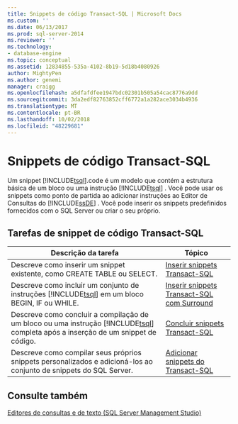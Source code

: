 ```yaml
---
title: Snippets de código Transact-SQL | Microsoft Docs
ms.custom: ''
ms.date: 06/13/2017
ms.prod: sql-server-2014
ms.reviewer: ''
ms.technology:
- database-engine
ms.topic: conceptual
ms.assetid: 12834855-535a-4102-8b19-5d18b4080926
author: MightyPen
ms.author: genemi
manager: craigg
ms.openlocfilehash: a5dfafdfee1947bdc02301b505a54cac8776a9dd
ms.sourcegitcommit: 3da2edf82763852cff6772a1a282ace3034b4936
ms.translationtype: MT
ms.contentlocale: pt-BR
ms.lasthandoff: 10/02/2018
ms.locfileid: "48229681"
---
```

# <a name="transact-sql-code-snippets"></a>Snippets de código Transact-SQL
  Um snippet [!INCLUDE[tsql](../../includes/tsql-md.md)].code é um modelo que contém a estrutura básica de um bloco ou uma instrução [!INCLUDE[tsql](../../includes/tsql-md.md)] . Você pode usar os snippets como ponto de partida ao adicionar instruções ao Editor de Consultas do [!INCLUDE[ssDE](../../includes/ssde-md.md)] . Você pode inserir os snippets predefinidos fornecidos com o SQL Server ou criar o seu próprio.  
  
## <a name="transact-sql-code-snippet-tasks"></a>Tarefas de snippet de código Transact-SQL  
  
|Descrição da tarefa|Tópico|  
|----------------------|-----------|  
|Descreve como inserir um snippet existente, como CREATE TABLE ou SELECT.|[Inserir snippets Transact-SQL](insert-transact-sql-snippets.md)|  
|Descreve como incluir um conjunto de instruções [!INCLUDE[tsql](../../includes/tsql-md.md)] em um bloco BEGIN, IF ou WHILE.|[Inserir snippets Transact-SQL com Surround](insert-surround-with-transact-sql-snippets.md)|  
|Descreve como concluir a compilação de um bloco ou uma instrução [!INCLUDE[tsql](../../includes/tsql-md.md)] completa após a inserção de um snippet de código.|[Concluir snippets Transact-SQL](complete-transact-sql-snippets.md)|  
|Descreve como compilar seus próprios snippets personalizados e adicioná-los ao conjunto de snippets do SQL Server.|[Adicionar snippets do Transact-SQL](add-transact-sql-snippets.md)|  
  
## <a name="see-also"></a>Consulte também  
 [Editores de consultas e de texto &#40;SQL Server Management Studio&#41;](../scripting/query-and-text-editors-sql-server-management-studio.md)  
  
  
